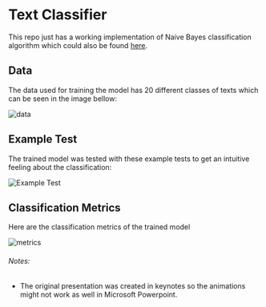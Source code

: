 # Text Classifier

This repo just has a working implementation of Naive Bayes classification algorithm which could also be found [here](https://scikit-learn.org/stable/tutorial/text_analytics/working_with_text_data.html).

## Data
The data used for training the model has 20 different classes of texts which can be seen in the image bellow:

![data](https://abhinavutkarsh728.s3.amazonaws.com/Data.png)

## Example Test
The trained model was tested with these example tests to get an intuitive feeling about the classification:

![Example Test](https://abhinavutkarsh728.s3.amazonaws.com/Example_Test.png)

## Classification Metrics
Here are the classification metrics of the trained model

![metrics](https://abhinavutkarsh728.s3.amazonaws.com/metrics.png)

###### Notes:
* The original presentation was created in keynotes so the animations might not work as well in Microsoft Powerpoint.
